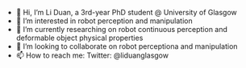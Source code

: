 - 👋 Hi, I’m Li Duan, a 3rd-year PhD student @ University of Glasgow
- 👀 I’m interested in robot perception and manipulation
- 🌱 I’m currently researching on robot continuous perception and deformable object physical properties
- 💞️ I’m looking to collaborate on robot perceptiona and manipulation
- 📫 How to reach me: Twitter: @liduanglasgow

<!---
LiDuanAtGlasgow/LiDuanAtGlasgow is a ✨ special ✨ repository because its `README.md` (this file) appears on your GitHub profile.
You can click the Preview link to take a look at your changes.
--->
